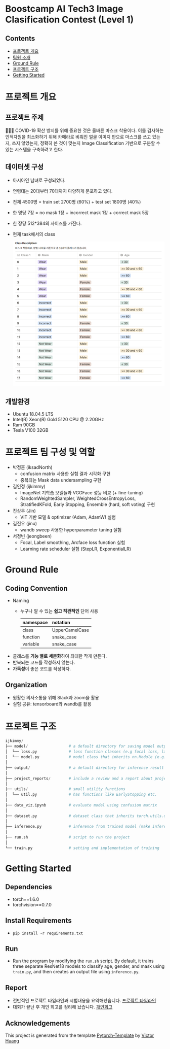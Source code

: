 # Boostcamp AI Tech3 Image Clasification Contest (Level 1)

## Contents
- [프로젝트 개요](#-프로젝트-개요)
- [팀원 소개](#-프로젝트-팀-구성-및-역할)
- [Ground Rule](#-Ground-Rule)
- [프로젝트 구조](#-프로젝트-구조)
- [Getting Started](#-Getting-Started)

# 프로젝트 개요

## 프로젝트 주제

<aside>
🧑🏻‍💻 COVID-19 확산 방지를 위해 중요한 것은 올바른 마스크 착용이다. 이를 검사하는 인적자원을 최소화하기 위해 카메라로 비춰진 얼굴 이미지 만으로 마스크를 쓰고 있는지, 쓰지 않았는지, 정확히 쓴 것이 맞는지 Image Classification 기반으로 구분할 수 있는 시스템을 구축하려고 한다.

</aside>

## 데이터셋 구성

- 아시아인 남녀로 구성되었다.
- 연령대는 20대부터 70대까지 다양하게 분포하고 있다.
- 전체 4500명 = train set 2700명 (60%) + test set 1800명 (40%)
- 한 명당 7장 = no mask 1장 + incorrect mask 1장 + correct mask 5장
- 한 장당 512*384의 사이즈를 가진다.
- 현재 task에서의 class

    ![class_labels](/class_labels.png)

## 개발환경

- Ubuntu 18.04.5 LTS
- Intel(R) Xeon(R) Gold 5120 CPU @ 2.20GHz
- Ram 90GB
- Tesla V100 32GB


# 프로젝트 팀 구성 및 역할

- 박정훈 (iksadNorth)
    - confusion matrix 사용한 실험 결과 시각화 구현
    - 중복되는 Mask data undersampling 구현
- 김인정 (ijkimmy)
    - ImageNet 기학습 모델들과 VGGFace 성능 비교 (+ fine-tuning)
    - RandomWeightedSampler, WeightedCrossEntropyLoss, StratifiedKFold, Early Stopping, Ensemble (hard, soft voting) 구현
- 진상우 (Jin)
    - ViT 기반 모델 & optimizer (Adam, AdamW) 실험
- 김진우 (jinu)
    - wandb sweep 사용한 hyperparameter tuning 실험
- 서정빈 (jeongbeen)
    - Focal, Label smoothing, Arcface loss function 실험
    - Learning rate scheduler 실험 (StepLR, ExponentialLR)

# Ground Rule

## Coding Convention

- Naming
    - 누구나 알 수 있는 **쉽고 직관적인** 단어 사용
        
        
        | namespace | notation |
        | --- | --- |
        | class | UpperCamelCase |
        | function | snake_case |
        | variable | snake_case |
- 클래스를 **기능 별로 세분화**하여 최대한 작게 만든다.
- 반복되는 코드를 작성하지 않는다.
- **가독성**이 좋은 코드를 작성하자.

## Organization

- 원활한 의사소통을 위해 Slack과 zoom을 활용
- 실험 공유: tensorboard와 wandb를 활용


# 프로젝트 구조

```python
ijkimmy/
├── model/                  # a default directory for saving model output
│  └── loss.py              # loss function classes (e.g focal loss, label smoothing loss, f1 loss)
│  └── model.py             # model class that inherits nn.Module (e.g. PretrainedModels, VGGFace)
│
├── output/                 # a default directory for inference result files 
│
├── project_reports/        # include a review and a report about project timeline and 
│
├── utils/                  # small utility functions
│  └── util.py	            # has functions like EarlyStopping etc.
│
├── data_viz.ipynb          # evaluate model using confusion matrix
│
├── dataset.py              # dataset class that inherits torch.utils.data.Dataset
│
├── inference.py            # inference from trained model (make inference result to csv form)
│
├── run.sh                  # script to run the project 
│
└── train.py                # setting and implementation of training
```


# Getting Started    
## Dependencies
- torch==1.6.0
- torchvision==0.7.0                                                              

## Install Requirements
- `pip install -r requirements.txt`

## Run
- Run the program by modifying the `run.sh` script. By default, it trains three separate ResNet18 models to classify age, gender, and mask using `train.py`, and then creates an output file using `inference.py`.

## Report
- 전반적인 프로젝트 타임라인과 시험내용을 요약해놨습니다. [프로젝트 타임라인](./project_reports/project_timeline.md)
- 대회가 끝난 후 개인 회고를 정리해 놨습니다. [개인회고](./project_reports/afterthoughts.md)

## Acknowledgements
This project is generated from the template [Pytorch-Template](https://github.com/victoresque/pytorch-template) by [Victor Huang](https://github.com/victoresque)
